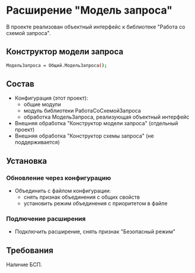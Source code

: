 # Расширение "Модель запроса"

В проекте реализован объектный интерфейс к библиотеке "Работа со схемой запроса".

## Конструктор модели запроса

```bash
МодельЗапроса = Общий.МодельЗапроса();
```

## Состав

- Конфигурация (этот проект):
  - общие модули
  - модуль библиотеки РаботаСоСхемойЗапроса
  - обработка МодельЗапроса, реализующая объектный интерфейс
- Внешняя обработка "Конструктор модели запроса" (отдельный проект)
- Внешняя обработка "Конструктор схемы запроса" (не поддерживается)

## Установка

### Обновление через конфигурацию

- Объединить с файлом конфигурации:
  - снять признак объединения с общих свойств
  - установить режим объединения с приоритетом в файле

### Подлючение расширения

- Подключить расширение, снять признак "Безопасный режим"

## Требования

Наличие БСП.
